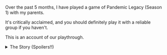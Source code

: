 Over the past 5 months, I have played a game of Pandemic Legacy (Season 1) with my parents.

It's critically acclaimed, and you should definitely play it with a reliable group if you haven't.

This is an account of our playthrough.

<details>
<summary>The Story (Spoilers!!)</summary>
Here's a glossary of the names we chose for the character cards:

- Aliana as the scientist
- Natasha as the researcher
- Jules as the dispatcher
- Derek as the medic
- [We did not use the generalist]
- Bobby as the quarantine specialist
- Jimmy as the operations expert
- Park as the colonel
- Tony as the soldier
- Marie as the virologist
- Cesar as the immunologist

### January

We opened our game in January with Aliana, Natasha, and Jules.

Our \#1 opening priority was establishing permanent research stations -- freedom of movement is very important, and we didn't know if we would ever get the operations expert.u

We added research stations to Cairo and Hong Kong, and were successfully eliminating the diseases -- that is, the yellow disease mutated into the scary sounding CoDA [TODO].

We didn't stress about it. One less disease to eliminate. We [TODO]

</details>

